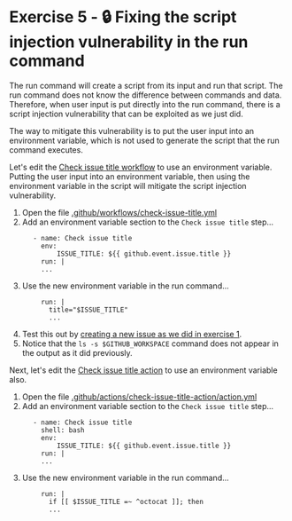 # Exercise 5 - :lock: Fixing the script injection vulnerability in the run command
The run command will create a script from its input and run that script. The run command does not know the difference between commands and data. Therefore, when user input is put directly into the run command, there is a script injection vulnerability that can be exploited as we just did.  

The way to mitigate this vulnerability is to put the user input into an environment variable, which is not used to generate the script that the run command executes.  

Let's edit the [Check issue title workflow](.github/workflows/check-issue-title.yml) to use an environment variable. Putting the user input into an environment variable, then using the environment variable in the script will mitigate the script injection vulnerability.  

1. Open the file [.github/workflows/check-issue-title.yml](.github/workflows/check-issue-title.yml)  
2. Add an environment variable section to the `Check issue title` step...
```
      - name: Check issue title
        env:
            ISSUE_TITLE: ${{ github.event.issue.title }}
        run: |
        ...
```
3. Use the new environment variable in the run command...
```
        run: |
          title="$ISSUE_TITLE"
          ...
```
4. Test this out by [creating a new issue as we did in exercise 1](./exercise-1.md#create-an-issue-with-the-exploit-payload).
5. Notice that the `ls -s $GITHUB_WORKSPACE` command does not appear in the output as it did previously.  

Next, let's edit the [Check issue title action](.github/actions/check-issue-title-action/action.yml) to use an environment variable also.
1. Open the file [.github/actions/check-issue-title-action/action.yml](.github/actions/check-issue-title-action/action.yml)  
2. Add an environment variable section to the `Check issue title` step...
```
      - name: Check issue title
        shell: bash
        env:
            ISSUE_TITLE: ${{ github.event.issue.title }}
        run: |
        ...
```
3. Use the new environment variable in the run command...
```
        run: |
          if [[ $ISSUE_TITLE =~ ^octocat ]]; then
          ...
```